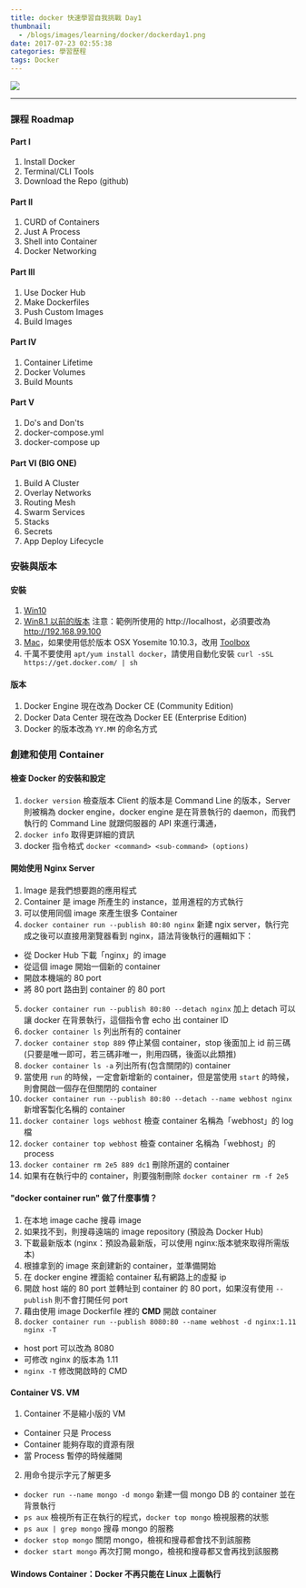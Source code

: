 ```yaml
---
title: docker 快速學習自我挑戰 Day1
thumbnail:
  - /blogs/images/learning/docker/dockerday1.png
date: 2017-07-23 02:55:38
categories: 學習歷程
tags: Docker
---
```

<img src="/blogs/images/learning/docker/dockerday1.png">

***
### 課程 Roadmap
#### Part I
1. Install Docker
2. Terminal/CLI Tools
3. Download the Repo (github)
#### Part II
1. CURD of Containers
2. Just A Process
3. Shell into Container
4. Docker Networking
#### Part III
1. Use Docker Hub
2. Make Dockerfiles
3. Push Custom Images
4. Build Images
#### Part IV
1. Container Lifetime
2. Docker Volumes
3. Build Mounts
#### Part V
1. Do's and Don'ts
2. docker-compose.yml
3. docker-compose up
#### Part VI (BIG ONE)
1. Build A Cluster
2. Overlay Networks
3. Routing Mesh
4. Swarm Services
5. Stacks
6. Secrets
7. App Deploy Lifecycle
### 安裝與版本
#### 安裝
1. [Win10](https://www.docker.com/docker-windows)
2. [Win8.1 以前的版本](https://www.docker.com/products/docker-toolbox) 
注意：範例所使用的 http://localhost，必須要改為 http://192.168.99.100
3. [Mac](https://www.docker.com/docker-mac)，如果使用低於版本 OSX Yosemite 10.10.3，改用 [Toolbox](https://www.docker.com/products/docker-toolbox)
4. 千萬不要使用 `apt/yum install docker`，請使用自動化安裝 `curl -sSL https://get.docker.com/ | sh`
#### 版本
1. Docker Engine 現在改為 Docker CE (Community Edition)
2. Docker Data Center 現在改為 Docker EE (Enterprise Edition)
3. Docker 的版本改為 `YY.MM` 的命名方式
### 創建和使用 Container
#### 檢查 Docker 的安裝和設定
1. `docker version` 檢查版本
Client 的版本是 Command Line 的版本，Server 則被稱為 docker engine，docker engine 是在背景執行的 daemon，而我們執行的 Command Line 就跟伺服器的 API 來進行溝通，
2. `docker info` 取得更詳細的資訊
3. docker 指令格式 `docker <command> <sub-command> (options)`
#### 開始使用 Nginx Server
1. Image 是我們想要跑的應用程式
2. Container 是 image 所產生的 instance，並用進程的方式執行
3. 可以使用同個 image 來產生很多 Container
4. `docker container run --publish 80:80 nginx` 新建 ngix server，執行完成之後可以直接用瀏覽器看到 nginx，語法背後執行的邏輯如下：
- 從 Docker Hub 下載「nginx」的 image
- 從這個 image 開始一個新的 container
- 開啟本機端的 80 port
- 將 80 port 路由到 container 的 80 port
5. `docker container run --publish 80:80 --detach nginx` 加上 detach 可以讓 docker 在背景執行，這個指令會 echo 出 container ID
6. `docker container ls` 列出所有的 container
7. `docker container stop 889` 停止某個 container，stop 後面加上 id 前三碼 (只要是唯一即可，若三碼非唯一，則用四碼，後面以此類推)
8. `docker container ls -a` 列出所有(包含關閉的) container
9. 當使用 `run` 的時候，一定會新增新的 container，但是當使用 `start` 的時候，則會開啟一個存在但關閉的 container
10. `docker container run --publish 80:80 --detach --name webhost nginx` 新增客製化名稱的 container
11. `docker container logs webhost` 檢查 container 名稱為「webhost」的 log 檔
12. `docker container top webhost` 檢查 container 名稱為「webhost」的 process
13. `docker container rm 2e5 889 dc1` 刪除所選的 container
14. 如果有在執行中的 container，則要強制刪除 `docker container rm -f 2e5`
#### "docker container run" 做了什麼事情？
1. 在本地 image cache 搜尋 image
2. 如果找不到，則搜尋遠端的 image repository (預設為 Docker Hub)
3. 下載最新版本 (nginx：預設為最新版，可以使用 nginx:版本號來取得所需版本)
4. 根據拿到的 image 來創建新的 container，並準備開始
5. 在 docker engine 裡面給 container 私有網路上的虛擬 ip
6. 開啟 host 端的 80 port 並轉址到 container 的 80 port，如果沒有使用 `--publish` 則不會打開任何 port
7. 藉由使用 image Dockerfile 裡的 **CMD** 開啟 container
8. `docker container run --publish 8080:80 --name webhost -d nginx:1.11 nginx -T`
- host port 可以改為 8080
- 可修改 nginx 的版本為 1.11  
- `nginx -T` 修改開啟時的 CMD
#### Container VS. VM
1. Container 不是縮小版的 VM
- Container 只是 Process
- Container 能夠存取的資源有限
- 當 Process 暫停的時候離開
2. 用命令提示字元了解更多
- `docker run --name mongo -d mongo` 新建一個 mongo DB 的 container 並在背景執行
- `ps aux` 檢視所有正在執行的程式，`docker top mongo` 檢視服務的狀態
- `ps aux | grep mongo` 搜尋 mongo 的服務
- `docker stop mongo` 關閉 mongo，檢視和搜尋都會找不到該服務
- `docker start mongo` 再次打開 mongo，檢視和搜尋都又會再找到該服務
#### Windows Container：Docker 不再只能在 Linux 上面執行








